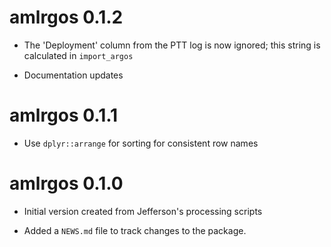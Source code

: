 # amlrgos 0.1.2

* The 'Deployment' column from the PTT log is now ignored; this string is calculated in `import_argos`

* Documentation updates


# amlrgos 0.1.1

* Use `dplyr::arrange` for sorting for consistent row names


# amlrgos 0.1.0

* Initial version created from Jefferson's processing scripts

* Added a `NEWS.md` file to track changes to the package.
